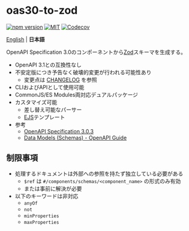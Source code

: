 # oas30-to-zod

[![npm version](https://img.shields.io/npm/v/oas30-to-zod.svg?style=flat-square)](https://www.npmjs.com/package/oas30-to-zod)
[![MIT](https://img.shields.io/npm/l/oas30-to-zod?style=flat-square)](./LICENSE)
[![Codecov](https://img.shields.io/codecov/c/github/macropygia/oas-stack?token=U3HD8ZUF98&style=flat-square&logo=codecov)](https://codecov.io/gh/macropygia/oas-stack)

[English](README.md) | **日本語**

OpenAPI Specification 3.0のコンポーネントから[Zod](https://zod.dev/)スキーマを生成する。

- OpenAPI 3.1との互換性なし
- 不安定版につき予告なく破壊的変更が行われる可能性あり
    - 変更点は [CHANGELOG](./CHANGELOG.md) を参照
- CLIおよびAPIとして使用可能
- CommonJS/ES Modules両対応デュアルパッケージ
- カスタマイズ可能
    - 差し替え可能なパーサー
    - [EJS](https://ejs.co/)テンプレート
- 参考
    - [OpenAPI Specification 3.0.3](https://github.com/OAI/OpenAPI-Specification/blob/main/versions/3.0.3.md)
    - [Data Models (Schemas) - OpenAPI Guide](https://swagger.io/docs/specification/data-models/)

## 制限事項

- 処理するドキュメントは外部への参照を持たず独立している必要がある
    - `$ref` は `#/components/schemas/<component_name>` の形式のみ有効
    - または事前に解決が必要
- 以下のキーワードは非対応
    - `anyOf`
    - `not`
    - `minProperties`
    - `maxProperties`
